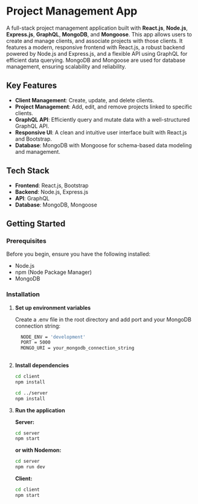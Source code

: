 # Project Management App

A full-stack project management application built with **React.js**, **Node.js**, **Express.js**, **GraphQL**, **MongoDB**, and **Mongoose**. This app allows users to create and manage clients, and associate projects with those clients. It features a modern, responsive frontend with React.js, a robust backend powered by Node.js and Express.js, and a flexible API using GraphQL for efficient data querying. MongoDB and Mongoose are used for database management, ensuring scalability and reliability.

## Key Features

- **Client Management**: Create, update, and delete clients.
- **Project Management**: Add, edit, and remove projects linked to specific clients.
- **GraphQL API**: Efficiently query and mutate data with a well-structured GraphQL API.
- **Responsive UI**: A clean and intuitive user interface built with React.js and Bootstrap.
- **Database**: MongoDB with Mongoose for schema-based data modeling and management.

## Tech Stack

- **Frontend**: React.js, Bootstrap
- **Backend**: Node.js, Express.js
- **API**: GraphQL
- **Database**: MongoDB, Mongoose

## Getting Started

### Prerequisites

Before you begin, ensure you have the following installed:

- Node.js
- npm (Node Package Manager)
- MongoDB

### Installation

1. **Set up environment variables**

   Create a .env file in the root directory and add port and your MongoDB connection string:

   ```bash
     NODE_ENV = 'development'
     PORT = 5000
     MONGO_URI = your_mongodb_connection_string
  
2. **Install dependencies**
   ```bash
   cd client
   npm install
   
   cd ../server
   npm install
   
3. **Run the application**

   **Server:**
   
   ```bash
   cd server
   npm start
   ```
   
   **or with Nodemon:**
   
   ```bash
   cd server
   npm run dev
   ```
   **Client:**

   ```bash
   cd client
   npm start
   ```
